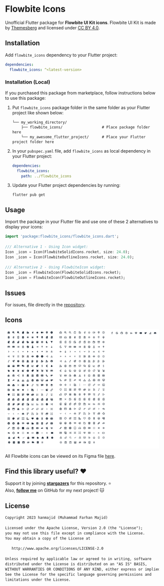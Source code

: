# Flowbite Icons

Unofficial Flutter package for **Flowbite UI Kit icons**. Flowbite UI Kit is made by [Themesberg](https://www.figma.com/@themesberg) and licensed under [CC BY 4.0](https://creativecommons.org/licenses/by/4.0/).

## Installation

Add `flowbite_icons` dependency to your Flutter project:

```yaml
dependencies:
  flowbite_icons: ^<latest-version>
```

### Installation (Local)

If you purchased this package from marketplace, follow instructions below to use this package:

1. Put `flowbite_icons` package folder in the same folder as your Flutter project like shown below:
   ```
   └── my_working_directory/
       ├── flowbite_icons/                  # Place package folder here
       └── my_awesome_flutter_project/      # Place your Flutter project folder here
   ```
2. In your `pubspec.yaml` file, add `flowbite_icons` as local dependency in your Flutter project:
   ```yaml
   dependencies:
     flowbite_icons:
       path: ../flowbite_icons
   ```
3. Update your Flutter project dependencies by running:
   ```
   flutter pub get
   ```

## Usage

Import the package in your Flutter file and use one of these 2 alternatives to display your icons:

```dart
import 'package:flowbite_icons/flowbite_icons.dart';

/// Alternative 1 - Using Icon widget:
Icon _icon = Icon(FlowbiteSolidIcons.rocket, size: 24.0);
Icon _icon = Icon(FlowbiteOutlineIcons.rocket, size: 24.0);

/// Alternative 2 - Using FlowbiteIcon widget:
Icon _icon = FlowbiteIcon(FlowbiteSolidIcons.rocket);
Icon _icon = FlowbiteIcon(FlowbiteOutlineIcons.rocket);
```

## Issues

For issues, file directly in the [repository](https://github.com/hanmajid/flowbite_icons/issues).

## Icons

<img src="flowbite-icons.png">

All Flowbite icons can be viewed on its Figma file [here](https://www.figma.com/community/file/1179442320711977498).

## Find this library useful? ❤️

Support it by joining __[stargazers](https://github.com/hanmajid/flowbite_icons/stargazers)__ for this repository. ⭐️ <br>
Also, __[follow me](https://github.com/hanmajid)__ on GitHub for my next project! 🐱

## License

```xml
Copyright 2023 hanmajid (Muhammad Farhan Majid)

Licensed under the Apache License, Version 2.0 (the "License");
you may not use this file except in compliance with the License.
You may obtain a copy of the License at

   http://www.apache.org/licenses/LICENSE-2.0

Unless required by applicable law or agreed to in writing, software
distributed under the License is distributed on an "AS IS" BASIS,
WITHOUT WARRANTIES OR CONDITIONS OF ANY KIND, either express or implied.
See the License for the specific language governing permissions and
limitations under the License.
```